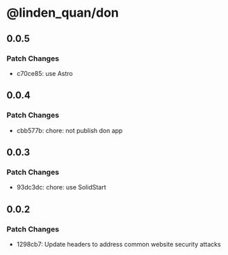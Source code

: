 # @linden_quan/don

## 0.0.5

### Patch Changes

- c70ce85: use Astro

## 0.0.4

### Patch Changes

- cbb577b: chore: not publish don app

## 0.0.3

### Patch Changes

- 93dc3dc: chore: use SolidStart

## 0.0.2

### Patch Changes

- 1298cb7: Update headers to address common website security attacks

